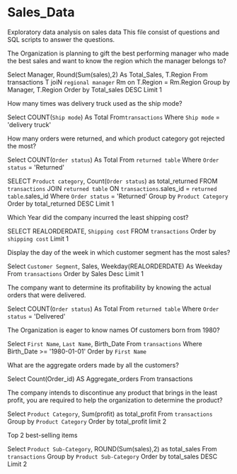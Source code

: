 # Sales_Data
 Exploratory data analysis on sales data
 This file consist of questions and SQL scripts to answer the questions.
 
The Organization is planning to gift the best performing manager who made the best sales and want to know the region which the manager belongs to?

Select Manager, Round(Sum(sales),2) As Total_Sales, T.Region
From transactions T
joiN `regional manager` Rm
on T.Region = Rm.Region
Group by Manager, T.Region
Order by Total_sales DESC
Limit 1

How many times was delivery truck used as the ship mode?

Select COUNT(`Ship mode`) As Total 
From`transactions`
Where `Ship mode` = 'delivery truck'

How many orders were returned, and which product category got rejected the most?

Select COUNT(`Order status`) As Total 
From `returned table`
Where `Order status` = 'Returned'

SELECT `Product category`, Count(`Order status`) as total_returned
FROM `transactions` 
JOIN `returned table`
ON `transactions`.sales_id = `returned table`.sales_id
Where `Order status` = 'Returned'
Group by `Product Category`
Order by total_returned DESC
Limit 1

Which Year did the company incurred the least shipping cost?

SELECT REALORDERDATE, `Shipping cost`
 FROM `transactions`
 Order by `shipping cost`
 Limit 1
 
 Display the day of the week in which customer segment has the most sales?
 
 Select `Customer Segment`, Sales, Weekday(REALORDERDATE) As Weekday
 From `transactions`
 Order by Sales Desc
 Limit 1

The company want to determine its profitability by knowing the actual orders that were delivered.

Select COUNT(`Order status`) As Total 
From `returned table`
Where `Order status` = 'Delivered'

The Organization is eager to know names Of customers born from 1980?

Select `First Name`, `Last Name`, Birth_Date
From `transactions`
Where Birth_Date >= '1980-01-01'
Order by `First Name`

What are the aggregate orders made by all the customers?

Select Count(Order_id) AS Aggregate_orders
From transactions

The company intends to discontinue any product that brings in the least profit, you are required to help the organization to determine the product?

Select `Product Category`, Sum(profit) as total_profit
From `transactions`
Group by `Product Category`
Order by total_profit
limit 2

Top 2 best-selling items

Select `Product Sub-Category`, ROUND(Sum(sales),2) as total_sales
From `transactions`
Group by `Product Sub-Category`
Order by total_sales DESC
Limit 2
